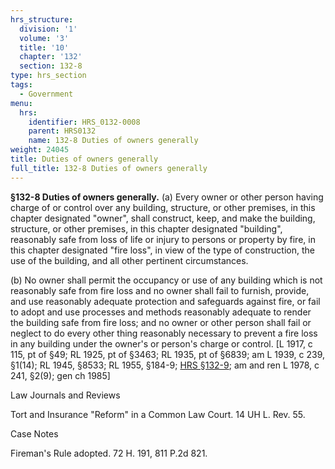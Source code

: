 ```yaml
---
hrs_structure:
  division: '1'
  volume: '3'
  title: '10'
  chapter: '132'
  section: 132-8
type: hrs_section
tags:
  - Government
menu:
  hrs:
    identifier: HRS_0132-0008
    parent: HRS0132
    name: 132-8 Duties of owners generally
weight: 24045
title: Duties of owners generally
full_title: 132-8 Duties of owners generally
---
```

**§132-8 Duties of owners generally.** (a) Every owner or other person having charge of or control over any building, structure, or other premises, in this chapter designated "owner", shall construct, keep, and make the building, structure, or other premises, in this chapter designated "building", reasonably safe from loss of life or injury to persons or property by fire, in this chapter designated "fire loss", in view of the type of construction, the use of the building, and all other pertinent circumstances.

(b) No owner shall permit the occupancy or use of any building which is not reasonably safe from fire loss and no owner shall fail to furnish, provide, and use reasonably adequate protection and safeguards against fire, or fail to adopt and use processes and methods reasonably adequate to render the building safe from fire loss; and no owner or other person shall fail or neglect to do every other thing reasonably necessary to prevent a fire loss in any building under the owner's or person's charge or control. [L 1917, c 115, pt of §49; RL 1925, pt of §3463; RL 1935, pt of §6839; am L 1939, c 239, §1(14); RL 1945, §8533; RL 1955, §184-9; [HRS §132-9](/title-10/chapter-132/section-132-9/); am and ren L 1978, c 241, §2(9); gen ch 1985]

Law Journals and Reviews

Tort and Insurance "Reform" in a Common Law Court. 14 UH L. Rev. 55.

Case Notes

Fireman's Rule adopted. 72 H. 191, 811 P.2d 821.